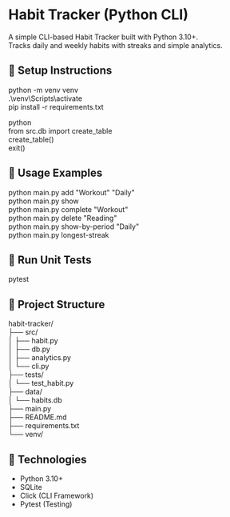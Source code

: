 # Habit Tracker (Python CLI)

A simple CLI-based Habit Tracker built with Python 3.10+.  
Tracks daily and weekly habits with streaks and simple analytics.

## 🚀 Setup Instructions

python -m venv venv  
.\venv\Scripts\activate  
pip install -r requirements.txt  

python  
from src.db import create_table  
create_table()  
exit()  

## 🔧 Usage Examples

python main.py add "Workout" "Daily"  
python main.py show  
python main.py complete "Workout"  
python main.py delete "Reading"  
python main.py show-by-period "Daily"  
python main.py longest-streak  

## 🧪 Run Unit Tests
pytest  

## 📂 Project Structure
habit-tracker/  
├── src/  
│   ├── habit.py  
│   ├── db.py  
│   ├── analytics.py  
│   └── cli.py  
├── tests/  
│   └── test_habit.py  
├── data/  
│   └── habits.db  
├── main.py  
├── README.md  
├── requirements.txt  
└── venv/  

## 🔨 Technologies
- Python 3.10+
- SQLite
- Click (CLI Framework)
- Pytest (Testing)
